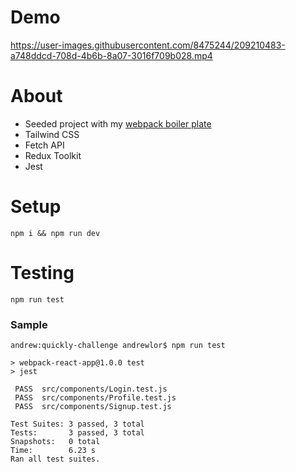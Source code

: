 # Demo

https://user-images.githubusercontent.com/8475244/209210483-a748ddcd-708d-4b6b-8a07-3016f709b028.mp4

# About
- Seeded project with my [webpack boiler plate](https://github.com/andrewlor/webpack-react-app)
- Tailwind CSS
- Fetch API
- Redux Toolkit
- Jest

# Setup
```
npm i && npm run dev
```

# Testing

```
npm run test
```

### Sample

```
andrew:quickly-challenge andrewlor$ npm run test

> webpack-react-app@1.0.0 test
> jest

 PASS  src/components/Login.test.js
 PASS  src/components/Profile.test.js
 PASS  src/components/Signup.test.js

Test Suites: 3 passed, 3 total
Tests:       3 passed, 3 total
Snapshots:   0 total
Time:        6.23 s
Ran all test suites.
```
